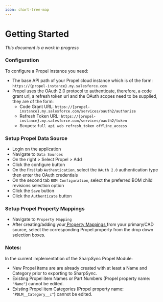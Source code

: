 ```yaml
---
icon: chart-tree-map
---
```


# Getting Started

_This document is a work in progress_

### Configuration

To configure a Propel instance you need:

* The base API path of your Propel cloud instance which is of the form: `https://{propel-instance}.my.salesforce.com`
* Propel uses the OAuth 2.0 protocol to authenticate, therefore, a code grant url, a refresh token url and the OAuth scopes need to be supplied, they are of the form:
  * Code Grant URL: `https://{propel-instance}.my.salesforce.com/services/oauth2/authorize`
  * Refresh Token URL: `https://{propel-instance}.my.salesforce.com/services/oauth2/token`
  * Scopes: `full api web refresh_token offline_access`

### Setup Propel Data Source

* Login on the application
* Navigate to `Data Sources`
* On the right > Select Propel > Add
* Click the configure button
* On the first tab `Authentication`, select the `OAuth 2.0` authentication type then enter the OAuth credentials
* On the second tab `BOM Configuration`, select the preferred BOM child revisions selection option
* Click the `Save` button
* Click the `Authenticate` button

### Setup Propel Property Mappings

* Navigate to `Property Mapping`
* After creating/adding your[ Property Mappings ](../../fundamentals/property-mappings.md)from your primary/CAD source, select the corresponding Propel property from the drop down selection boxes.

### Notes:

In the current implementation of the SharpSync Propel Module:

* New Propel items are are already created with at least a Name and Category prior to exporting to SharpSync.
* Existing Propel item Names or Part Numbers (Propel property name: `"Name"`) cannot be edited.
* Existing Propel item Categories (Propel property name: `"PDLM__Category__c"`) cannot be edited.
